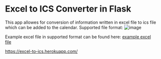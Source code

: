 # Excel to ICS Converter in Flask

This app allowes for conversion of information written in excel file to ics file which can be added to the calendar.
Supported file format:
![image](https://user-images.githubusercontent.com/45422424/137816215-4834b4e7-9100-4ff8-829c-f8de0ee09770.png)

Example excel file in supported format can be found here:
[example excel file](example.xlsx)

https://excel-to-ics.herokuapp.com/
